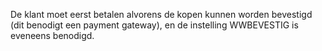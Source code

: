 De klant moet eerst betalen alvorens de kopen kunnen worden bevestigd (dit benodigt een payment gateway), en de instelling WWBEVESTIG is eveneens benodigd.